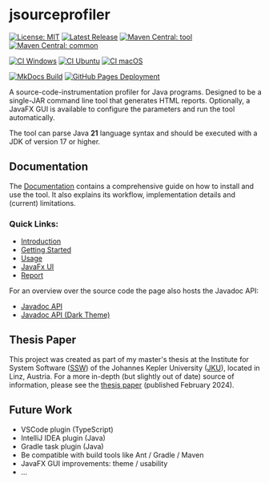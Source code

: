 # jsourceprofiler

[![License: MIT](https://img.shields.io/badge/license-MIT-blue.svg?style=plastic)](https://github.com/matwoess/jsourceprofiler/blob/main/LICENSE)
[![Latest Release](https://img.shields.io/github/v/release/matwoess/jsourceprofiler)](https://github.com/matwoess/jsourceprofiler/releases/latest)
[![Maven Central: tool](https://img.shields.io/maven-central/v/org.matwoess/jsourceprofiler-tool?label=maven-central%3A%20tool)](https://central.sonatype.com/artifact/org.matwoess/jsourceprofiler-tool)
[![Maven Central: common](https://img.shields.io/maven-central/v/org.matwoess/jsourceprofiler-common?label=maven-central%3A%20common)](https://central.sonatype.com/artifact/org.matwoess/jsourceprofiler-common)

[![CI Windows](https://github.com/matwoess/jsourceprofiler/actions/workflows/CI-windows.yml/badge.svg)](https://github.com/matwoess/jsourceprofiler/actions/workflows/CI-windows.yml)
[![CI Ubuntu](https://github.com/matwoess/jsourceprofiler/actions/workflows/CI-ubuntu.yml/badge.svg)](https://github.com/matwoess/jsourceprofiler/actions/workflows/CI-ubuntu.yml)
[![CI macOS](https://github.com/matwoess/jsourceprofiler/actions/workflows/CI-macos.yml/badge.svg)](https://github.com/matwoess/jsourceprofiler/actions/workflows/CI-macos.yml)

[![MkDocs Build](https://github.com/matwoess/jsourceprofiler/actions/workflows/docs.yml/badge.svg)](https://github.com/matwoess/jsourceprofiler/actions/workflows/docs.yml)
[![GitHub Pages Deployment](https://img.shields.io/github/deployments/matwoess/jsourceprofiler/github-pages?label=GitHub%20Pages%20Deployment)](https://matwoess.github.io/jsourceprofiler/)

A source-code-instrumentation profiler for Java programs.
Designed to be a single-JAR command line tool that generates HTML reports. 
Optionally, a JavaFX GUI is available to configure the parameters and run the tool automatically.

The tool can parse Java **21** language syntax and should be executed with a JDK of version 17 or higher.

## Documentation

The [Documentation](https://matwoess.github.io/jsourceprofiler)
contains a comprehensive guide on how to install and use the tool.
It also explains its workflow, implementation details and (current) limitations.

### Quick Links:
- [Introduction](https://matwoess.github.io/jsourceprofiler/)
- [Getting Started](https://matwoess.github.io/jsourceprofiler/getting-started)
- [Usage](https://matwoess.github.io/jsourceprofiler/usage)
- [JavaFx UI](https://matwoess.github.io/jsourceprofiler/fxui)
- [Report](https://matwoess.github.io/jsourceprofiler/report)

For an overview over the source code the page also hosts the Javadoc API:

- [Javadoc API](https://matwoess.github.io/jsourceprofiler/docs/api)
- [Javadoc API (Dark Theme)](https://matwoess.github.io/jsourceprofiler/darkdocs/api)

## Thesis Paper

This project was created as part of my master's thesis at the Institute for System Software ([SSW](https://ssw.jku.at/))
of the Johannes Kepler University ([JKU](https://www.jku.at/)), located in Linz, Austria.
For a more in-depth (but slightly out of date) source of information, please see the [thesis paper](https://ssw.jku.at/Teaching/MasterTheses/JavaProfiler/Thesis.pdf)
(published February 2024).

## Future Work

- VSCode plugin (TypeScript)
- IntelliJ IDEA plugin (Java)
- Gradle task plugin (Java)
- Be compatible with build tools like Ant / Gradle / Maven
- JavaFX GUI improvements: theme / usability
- ...
